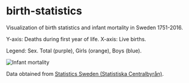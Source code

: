 # birth-statistics
Visualization of birth statistics and infant mortality in Sweden 1751-2016.

Y-axis: Deaths during first year of life.
X-axis: Live births. 

Legend: Sex. Total (purple), Girls (orange), Boys (blue).

![Infant mortality](Födelsestat.gif)

Data obtained from [Statistics Sweden (Statistiska Centralbyrån)](http://www.scb.se). 
